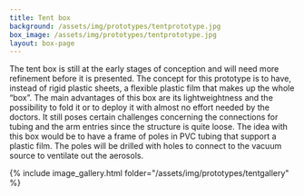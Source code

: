 ```yaml
---
title: Tent box
background: /assets/img/prototypes/tentprototype.jpg
box_image: /assets/img/prototypes/tentprototype.jpg
layout: box-page
---
```


The tent box is still at the early stages of conception and will need more refinement before it is presented. The concept for this prototype is to have, instead of rigid plastic sheets, a flexible plastic film that makes up the whole “box”. The main advantages of this box are its lightweightness and the possibility to fold it or to deploy it with almost no effort needed by the doctors. It still poses certain challenges concerning the connections for tubing and the arm entries since the structure is quite loose. The idea with this box would be to have a frame of poles in PVC tubing that support a plastic film. The poles will be drilled with holes to connect to the vacuum source to ventilate out the aerosols.

{% include image_gallery.html folder="/assets/img/prototypes/tentgallery" %}